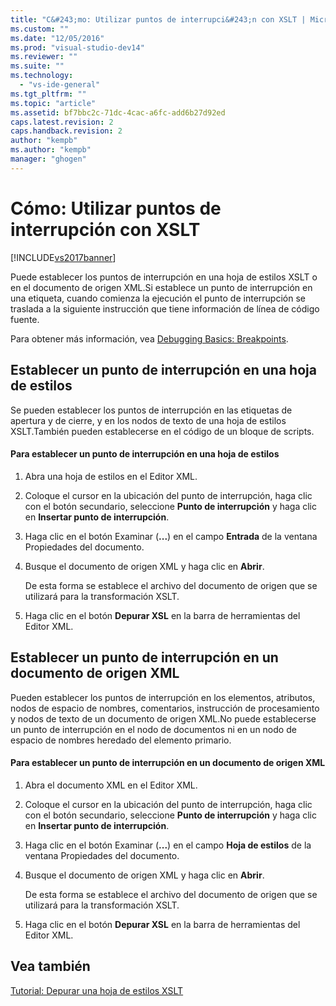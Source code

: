 ```yaml
---
title: "C&#243;mo: Utilizar puntos de interrupci&#243;n con XSLT | Microsoft Docs"
ms.custom: ""
ms.date: "12/05/2016"
ms.prod: "visual-studio-dev14"
ms.reviewer: ""
ms.suite: ""
ms.technology: 
  - "vs-ide-general"
ms.tgt_pltfrm: ""
ms.topic: "article"
ms.assetid: bf7bbc2c-71dc-4cac-a6fc-add6b27d92ed
caps.latest.revision: 2
caps.handback.revision: 2
author: "kempb"
ms.author: "kempb"
manager: "ghogen"
---
```

# C&#243;mo: Utilizar puntos de interrupci&#243;n con XSLT
[!INCLUDE[vs2017banner](../code-quality/includes/vs2017banner.md)]

Puede establecer los puntos de interrupción en una hoja de estilos XSLT o en el documento de origen XML.Si establece un punto de interrupción en una etiqueta, cuando comienza la ejecución el punto de interrupción se traslada a la siguiente instrucción que tiene información de línea de código fuente.  
  
 Para obtener más información, vea [Debugging Basics: Breakpoints](http://msdn.microsoft.com/es-es/752a02c2-0ac7-4c8b-aa1b-4b2b3b21152e).  
  
## Establecer un punto de interrupción en una hoja de estilos  
 Se pueden establecer los puntos de interrupción en las etiquetas de apertura y de cierre, y en los nodos de texto de una hoja de estilos XSLT.También pueden establecerse en el código de un bloque de scripts.  
  
#### Para establecer un punto de interrupción en una hoja de estilos  
  
1.  Abra una hoja de estilos en el Editor XML.  
  
2.  Coloque el cursor en la ubicación del punto de interrupción, haga clic con el botón secundario, seleccione **Punto de interrupción** y haga clic en **Insertar punto de interrupción**.  
  
3.  Haga clic en el botón Examinar \(**...**\) en el campo **Entrada** de la ventana Propiedades del documento.  
  
4.  Busque el documento de origen XML y haga clic en **Abrir**.  
  
     De esta forma se establece el archivo del documento de origen que se utilizará para la transformación XSLT.  
  
5.  Haga clic en el botón **Depurar XSL** en la barra de herramientas del Editor XML.  
  
## Establecer un punto de interrupción en un documento de origen XML  
 Pueden establecer los puntos de interrupción en los elementos, atributos, nodos de espacio de nombres, comentarios, instrucción de procesamiento y nodos de texto de un documento de origen XML.No puede establecerse un punto de interrupción en el nodo de documentos ni en un nodo de espacio de nombres heredado del elemento primario.  
  
#### Para establecer un punto de interrupción en un documento de origen XML  
  
1.  Abra el documento XML en el Editor XML.  
  
2.  Coloque el cursor en la ubicación del punto de interrupción, haga clic con el botón secundario, seleccione **Punto de interrupción** y haga clic en **Insertar punto de interrupción**.  
  
3.  Haga clic en el botón Examinar \(**...**\) en el campo **Hoja de estilos** de la ventana Propiedades del documento.  
  
4.  Busque el documento de origen XML y haga clic en **Abrir**.  
  
     De esta forma se establece el archivo del documento de origen que se utilizará para la transformación XSLT.  
  
5.  Haga clic en el botón **Depurar XSL** en la barra de herramientas del Editor XML.  
  
## Vea también  
 [Tutorial: Depurar una hoja de estilos XSLT](../xml-tools/walkthrough-debug-an-xslt-style-sheet.md)